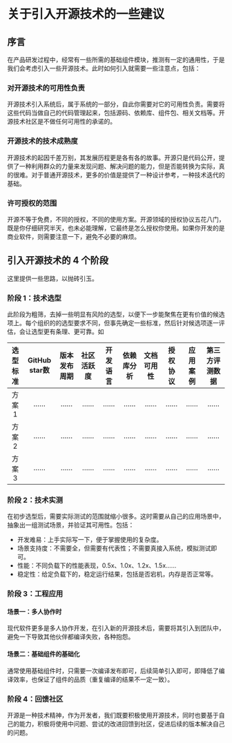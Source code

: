 # 关于引入开源技术的一些建议

## 序言

在产品研发过程中，经常有一些所需的基础组件模块，推测有一定的通用性，于是我们会考虑引入一些开源技术。此时如何引入就需要一些注意点，包括：

### 对开源技术的可用性负责

开源技术引入系统后，属于系统的一部分，自此你需要对它的可用性负责。需要将这些代码当做自己的代码管理起来，包括源码、依赖库、组件包、相关文档等。开源技术社区是不做任何可用性的承诺的。

### 开源技术的技术成熟度

开源技术的起因千差万别，其发展历程更是各有各的故事。开源只是代码公开，提供了一种利用群众的力量来发现问题、解决问题的能力，但是否能转换为实际，真的很难。对于普通开源技术，更多的价值是提供了一种设计参考，一种技术迭代的基础。

### 许可授权的范围

开源不等于免费，不同的授权，不同的使用方案。开源领域的授权协议五花八门，既是你仔细研究半天，也未必能理解，它最终是怎么授权你使用。如果你开发的是商业软件，则需要注意一下，避免不必要的麻烦。

## 引入开源技术的 4 个阶段

这里提供一些思路，以抛砖引玉。

### 阶段 1：技术选型

此阶段为粗筛，去掉一些明显有风险的选型，以便下一步能聚焦在更有价值的候选项上。每个组织的的选型要求不同，但事先确定一些标准，然后针对候选项逐一评估，会让选型更有条理、更可靠。如

| 选型标准 | GitHub star数 | 版本发布周期 | 社区活跃度 | 开发语言 | 依赖库分析 | 文档可用性 | 授权协议 | 应用案例 | 第三方评测数据 |
|:--:|:--:|:--:|:--:|:--:|:--:|:--:|:--:|:--:|:--:|
|方案1|……|……|……|……|……|……|……|……|……|
|方案2|……|……|……|……|……|……|……|……|……|
|方案3|……|……|……|……|……|……|……|……|……|

### 阶段 2：技术实测

在初步选型后，需要实际测试的范围就缩小很多。这时需要从自己的应用场景中，抽象出一组测试场景，并验证其可用性。包括：

* 开发难易：上手实际写一下，便于掌握使用的复杂度。
* 场景支持度：不需要全，但需要有代表性；不需要真接入系统，模拟测试即可。
* 性能：不同负载下的性能表现，0.5x、1.0x、1.2x、1.5x……
* 稳定性：给定负载下的，稳定运行结果，包括是否宕机，内存是否正常等。

### 阶段 3：工程应用

#### 场景一：多人协作时

现代软件更多是多人协作开发，在引入新的开源技术后，需要将其引入到团队中，避免一下导致其他伙伴都编译失败，各种抱怨。

#### 场景二：基础组件的基础化

通常使用基础组件时，只需要一次编译发布即可，后续简单引入即可，即降低了编译效率，也保证了组件的品质（重复编译的结果不一定一致）。

### 阶段 4：回馈社区

开源是一种技术精神，作为开发者，我们既要积极使用开源技术，同时也要基于自己的能力，积极将使用中问题、尝试的改进回馈到社区，促进后续的版本解决自己的问题。
